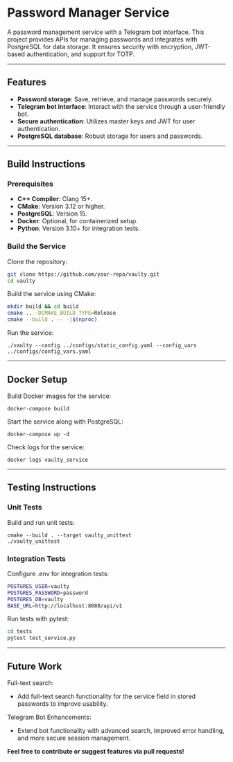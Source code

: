 # Password Manager Service

A password management service with a Telegram bot interface. This project provides APIs for managing passwords and integrates with PostgreSQL for data storage. It ensures security with encryption, JWT-based authentication, and support for TOTP.

---

## Features
- **Password storage**: Save, retrieve, and manage passwords securely.
- **Telegram bot interface**: Interact with the service through a user-friendly bot.
- **Secure authentication**: Utilizes master keys and JWT for user authentication.
- **PostgreSQL database**: Robust storage for users and passwords.

---

## Build Instructions

### Prerequisites
- **C++ Compiler**: Clang 15+.
- **CMake**: Version 3.12 or higher.
- **PostgreSQL**: Version 15.
- **Docker**: Optional, for containerized setup.
- **Python**: Version 3.10+ for integration tests.

### Build the Service
Clone the repository:
 ```bash
 git clone https://github.com/your-repo/vaulty.git
 cd vaulty
 ```

Build the service using CMake:
```bash
mkdir build && cd build
cmake .. -DCMAKE_BUILD_TYPE=Release
cmake --build . -- -j$(nproc)
```

Run the service:
```
./vaulty --config ../configs/static_config.yaml --config_vars ../configs/config_vars.yaml
```

---

## Docker Setup
Build Docker images for the service:
```
docker-compose build
```

Start the service along with PostgreSQL:
```
docker-compose up -d
```

Check logs for the service:
```
docker logs vaulty_service
```

---

## Testing Instructions

### Unit Tests
Build and run unit tests:
```
cmake --build . --target vaulty_unittest
./vaulty_unittest
```

### Integration Tests
Configure .env for integration tests:
```bash
POSTGRES_USER=vaulty
POSTGRES_PASSWORD=password
POSTGRES_DB=vaulty
BASE_URL=http://localhost:8080/api/v1
```

Run tests with pytest:
```bash
cd tests
pytest test_service.py
```

---

## Future Work

Full-text search:
- Add full-text search functionality for the service field in stored passwords to improve usability.

Telegram Bot Enhancements:
- Extend bot functionality with advanced search, improved error handling, and more secure session management.

**Feel free to contribute or suggest features via pull requests!**
